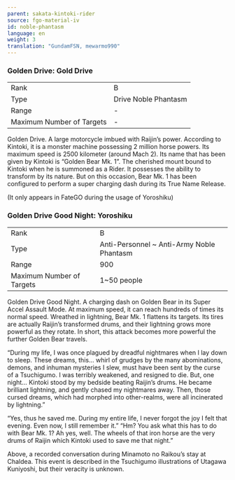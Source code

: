 ```yaml
---
parent: sakata-kintoki-rider
source: fgo-material-iv
id: noble-phantasm
language: en
weight: 3
translation: "GundamFSN, mewarmo990"
---
```


### Golden Drive: Gold Drive

<table>
  <tr><td>Rank</td><td>B</td></tr>
  <tr><td>Type</td><td>Drive Noble Phantasm</td></tr>
  <tr><td>Range</td><td>-</td></tr>
  <tr><td>Maximum Number of Targets</td><td>-</td></tr>
</table>

Golden Drive.
A large motorcycle imbued with Raijin’s power.
According to Kintoki, it is a monster machine possessing 2 million horse powers. Its maximum speed is 2500 kilometer (around Mach 2). Its name that has been given by Kintoki is “Golden Bear Mk. 1”.
The cherished mount bound to Kintoki when he is summoned as a Rider. It possesses the ability to transform by its nature. But on this occasion, Bear Mk. 1 has been configured to perform a super charging dash during its True Name Release.

(It only appears in FateGO during the usage of Yoroshiku)

### Golden Drive Good Night: Yoroshiku

<table>
  <tr><td>Rank</td><td>B</td></tr>
  <tr><td>Type</td><td>Anti-Personnel ~ Anti-Army Noble Phantasm</td></tr>
  <tr><td>Range</td><td>900</td></tr>
  <tr><td>Maximum Number of Targets</td><td>1~50 people</td></tr>
</table>

Golden Drive Good Night.
A charging dash on Golden Bear in its Super Accel Assault Mode.
At maximum speed, it can reach hundreds of times its normal speed.
Wreathed in lightning, Bear Mk. 1 flattens its targets. Its tires are actually Raijin’s transformed drums, and their lightning grows more powerful as they rotate. In short, this attack becomes more powerful the further Golden Bear travels.

“During my life, I was once plagued by dreadful nightmares when I lay down to sleep. These dreams, this… whirl of grudges by the many abominations, demons, and inhuman mysteries I slew, must have been sent by the curse of a Tsuchigumo. I was terribly weakened, and resigned to die.
But, one night… Kintoki stood by my bedside beating Raijin’s drums. He became brilliant lightning, and gently chased my nightmares away. Then, those cursed dreams, which had morphed into other-realms, were all incinerated by lightning.”

“Yes, thus he saved me. During my entire life, I never forgot the joy I felt that evening. Even now, I still remember it.”
“Hm? You ask what this has to do with Bear Mk. 1? Ah yes, well. The wheels of that iron horse are the very drums of Raijin which Kintoki used to save me that night.”

Above, a recorded conversation during Minamoto no Raikou’s stay at Chaldea.
This event is described in the Tsuchigumo illustrations of Utagawa Kuniyoshi, but their veracity is unknown.
